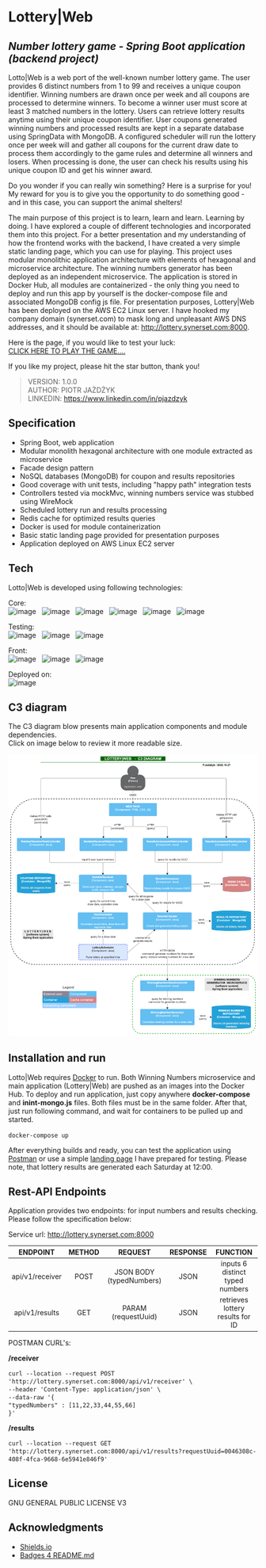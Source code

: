 # Lottery|Web
## _Number lottery game - Spring Boot application (backend project)_

Lotto|Web is a web port of the well-known number lottery game. The user provides 6 distinct numbers from 1 to 99 and receives a unique coupon identifier.
Winning numbers are drawn once per week and all coupons are processed to determine winners. To become a winner user must score at least 3 matched numbers in the lottery.
Users can retrieve lottery results anytime using their unique coupon identifier. User coupons generated winning numbers and processed results are kept in a separate database
using SpringData with MongoDB. A configured scheduler will run the lottery once per week will and gather all coupons for the current draw date to process them accordingly to the game rules
and determine all winners and losers. When processing is done, the user can check his results using his unique coupon ID and get his winner award.<br>

Do you wonder if you can really win something? Here is a surprise for you! My reward for you is to give you the opportunity to do something good - and in this case, you can support the
animal shelters!

The main purpose of this project is to learn, learn and learn. Learning by doing. I have explored a couple of different technologies and incorporated them into this project.
For a better presentation and my understanding of how the frontend works with the backend, I have created a very simple static landing page, which you can use for playing.
This project uses modular monolithic application architecture with elements of hexagonal and microservice architecture. The winning numbers generator has been deployed as an independent microservice.
The application is stored in Docker Hub, all modules are containerized - the only thing you need to deploy and run this app by yourself is the docker-compose file and associated MongoDB config js file.
For presentation purposes, Lottery|Web has been deployed on the AWS EC2 Linux server. I have hooked my company domain (synerset.com) to mask long and unpleasant AWS DNS addresses,
and it should be available at: http://lottery.synerset.com:8000.

Here is the page, if you would like to test your luck:<br>
<a href=http://lottery.synerset.com:8000>CLICK HERE TO PLAY THE GAME....</a>

If you like my project, please hit the star button, thank you!

> VERSION: 1.0.0 <br>
> AUTHOR: PIOTR JAŻDŻYK <br>
> LINKEDIN: https://www.linkedin.com/in/pjazdzyk <br>

## Specification

- Spring Boot, web application
- Modular monolith hexagonal architecture with one module extracted as microservice
- Facade design pattern
- NoSQL databases (MongoDB) for coupon and results repositories
- Good coverage with unit tests, including "happy path" integration tests
- Controllers tested via mockMvc, winning numbers service was stubbed using WireMock
- Scheduled lottery run and results processing
- Redis cache for optimized results queries
- Docker is used for module containerization
- Basic static landing page provided for presentation purposes
- Application deployed on AWS Linux EC2 server

## Tech

Lotto|Web is developed using following technologies: <br>

Core: <br>
![image](https://img.shields.io/badge/17-Java-orange?style=for-the-badge) &nbsp;
![image](https://img.shields.io/badge/apache_maven-C71A36?style=for-the-badge&logo=apachemaven&logoColor=white) &nbsp;
![image](https://img.shields.io/badge/Spring_Boot-F2F4F9?style=for-the-badge&logo=spring) &nbsp;
![image](https://img.shields.io/badge/MongoDB-4EA94B?style=for-the-badge&logo=mongodb&logoColor=white) &nbsp;
![image](https://img.shields.io/badge/redis-%23DD0031.svg?&style=for-the-badge&logo=redis&logoColor=white) &nbsp;
![image](https://img.shields.io/badge/Docker-2CA5E0?style=for-the-badge&logo=docker&logoColor=white) &nbsp;

Testing:<br>
![image](https://img.shields.io/badge/Junit5-25A162?style=for-the-badge&logo=junit5&logoColor=white) &nbsp;
![image](https://img.shields.io/badge/Mockito-78A641?style=for-the-badge) &nbsp;
![image](https://img.shields.io/badge/Testcontainers-9B489A?style=for-the-badge) &nbsp;

Front:<br>
![image](https://img.shields.io/badge/HTML5-E34F26?style=for-the-badge&logo=html5&logoColor=white) &nbsp;
![image](https://img.shields.io/badge/CSS3-1572B6?style=for-the-badge&logo=css3&logoColor=white) &nbsp;
![image](https://img.shields.io/badge/Bootstrap-563D7C?style=for-the-badge&logo=bootstrap&logoColor=whitee) &nbsp;

Deployed on:<br>
![image](https://img.shields.io/badge/Amazon_AWS-FF9900?style=for-the-badge&logo=amazonaws&logoColor=white) &nbsp;

## C3 diagram

The C3 diagram blow presents main application components and module dependencies. <br>
Click on image below to review it more readable size.

<a href="https://raw.githubusercontent.com/pjazdzyk/lottery-web/master/architecture/C3_Architecture.png"><img src="architecture/C3_Architecture.png" width="850"/><br></a>

## Installation and run

Lotto|Web requires [Docker](https://www.docker.com/products/docker-desktop/) to run.
Both Winning Numbers microservice and main application (Lottery|Web) are pushed as an images into the Docker Hub.
To deploy and run application, just copy anywhere **docker-compose** and **inint-mongo.js** files. Both files
must be in the same folder. After that, just run following command, and wait for containers to be pulled up and started.

``
docker-compose up
``

After everything builds and ready, you can test the application using [Postman](https://www.postman.com/)
or use a simple <a href="http://lottery.synerset.com:8000">landing page</a> I have prepared for testing. Please note, that lottery results are generated
each Saturday at 12:00.<br>

## Rest-API Endpoints

Application provides two endpoints: for input numbers and results checking. Please follow the specification below:

Service url: http://lottery.synerset.com:8000

|    ENDPOINT     | METHOD |         REQUEST          | RESPONSE |             FUNCTION             |
|:---------------:|:------:|:------------------------:|:--------:|:--------------------------------:|
| api/v1/receiver |  POST  | JSON BODY (typedNumbers) |   JSON   | inputs 6 distinct typed numbers  |
| api/v1/results  |  GET   |   PARAM (requestUuid)    |   JSON   | retrieves lottery results for ID |


POSTMAN CURL's:<br>

**/receiver**<br>
```
curl --location --request POST 'http://lottery.synerset.com:8000/api/v1/receiver' \
--header 'Content-Type: application/json' \
--data-raw '{
"typedNumbers" : [11,22,33,44,55,66]
}'
```

**/results**<br>
```
curl --location --request GET 'http://lottery.synerset.com:8000/api/v1/results?requestUuid=0046308c-408f-4fca-9668-6e5941e846f9'
```

## License

GNU GENERAL PUBLIC LICENSE V3

## Acknowledgments

* [Shields.io](https://img.shields.io)
* [Badges 4 README.md](https://github.com/alexandresanlim/Badges4-README.md-Profile)
